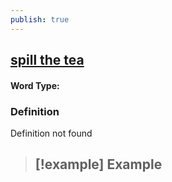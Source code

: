 ```yaml
---
publish: true
---
```

## [spill the tea](https://dictionary.cambridge.org/dictionary/english/spill-the-tea)

#### Word Type: 
### Definition
Definition not found

>[!example] Example
> - 

